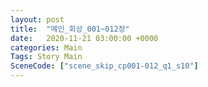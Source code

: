 ```yaml
---
layout: post
title:  "메인_회상_001~012장"
date:   2020-11-21 03:00:00 +0000
categories: Main
Tags: Story Main
SceneCode: ["scene_skip_cp001-012_q1_s10"]
---
```

